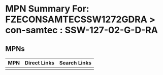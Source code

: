 



# MPN Summary For: FZECONSAMTECSSW1272GDRA > con-samtec : SSW-127-02-G-D-RA

## MPNs
  

|MPN|Direct Links|Search Links|
| :--- | :--- | :--- |
||||
